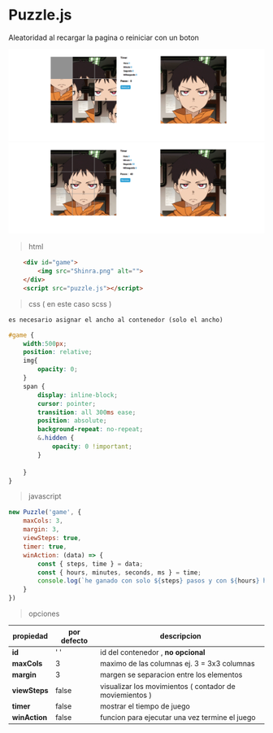 # Puzzle.js
Aleatoridad al recargar la pagina o reiniciar con un boton

![](capture2.png)
![](capture.png)

> html
```html
    <div id="game">
        <img src="Shinra.png" alt="">
    </div>
    <script src="puzzle.js"></script>
```
> css ( en este caso scss )

    es necesario asignar el ancho al contenedor (solo el ancho)
```css
#game {
    width:500px;
    position: relative;
    img{
        opacity: 0;
    }
    span {
        display: inline-block;
        cursor: pointer;
        transition: all 300ms ease;
        position: absolute;
        background-repeat: no-repeat;
        &.hidden {
            opacity: 0 !important;
        }

    }
}
```
> javascript
```js
new Puzzle('game', {
    maxCols: 3,
    margin: 3,
    viewSteps: true,
    timer: true,
    winAction: (data) => {
        const { steps, time } = data;
        const { hours, minutes, seconds, ms } = time;
        console.log(`he ganado con solo ${steps} pasos y con ${hours} horas , ${minutes} minutos , ${seconds} segundos y ${ms} milisegundos`);
    }
})
```
> opciones

| propiedad | por defecto | descripcion |
|------|------|-------|
| **id** | ' ' | id del contenedor , **no opcional** |
| **maxCols** | 3 | maximo de las columnas ej. 3 = 3x3 columnas |
| **margin** | 3 | margen se separacion entre los elementos |
| **viewSteps** | false | visualizar los movimientos ( contador de moviemientos ) |
| **timer** | false | mostrar el tiempo de juego |
| **winAction** | false | funcion para ejecutar una vez termine el juego |


